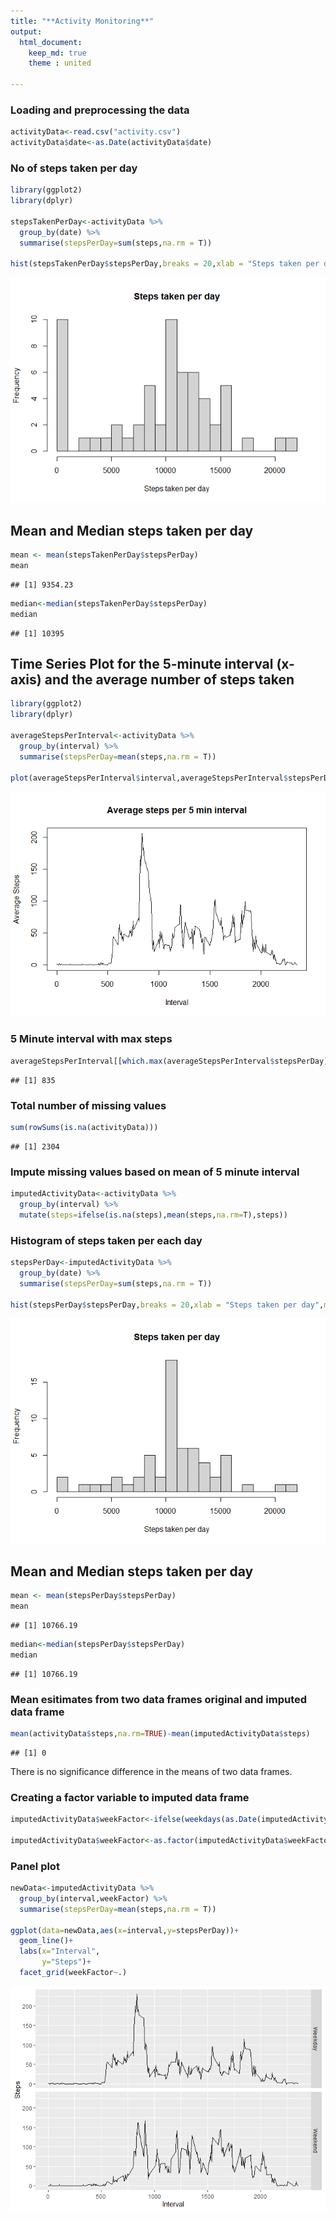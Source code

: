 ```yaml
---
title: "**Activity Monitoring**"
output: 
  html_document:
    keep_md: true
    theme : united
  
---
```




### Loading and preprocessing the data


```r
activityData<-read.csv("activity.csv")
activityData$date<-as.Date(activityData$date)
```
 
### No of steps taken per day


```r
library(ggplot2)
library(dplyr)

stepsTakenPerDay<-activityData %>%
  group_by(date) %>%
  summarise(stepsPerDay=sum(steps,na.rm = T))

hist(stepsTakenPerDay$stepsPerDay,breaks = 20,xlab = "Steps taken per day",main = "Steps taken per day")
```

![](acitivity-Markdown_files/figure-html/unnamed-chunk-2-1.png)<!-- -->

## Mean and Median steps taken per day

```r
mean <- mean(stepsTakenPerDay$stepsPerDay)
mean
```

```
## [1] 9354.23
```

```r
median<-median(stepsTakenPerDay$stepsPerDay)
median
```

```
## [1] 10395
```

## Time Series Plot for the 5-minute interval (x-axis) and the average number of steps taken

```r
library(ggplot2)
library(dplyr)

averageStepsPerInterval<-activityData %>%
  group_by(interval) %>%
  summarise(stepsPerDay=mean(steps,na.rm = T))

plot(averageStepsPerInterval$interval,averageStepsPerInterval$stepsPerDay,xlab = "Interval",ylab = "Average Steps",type = "l",main = "Average steps per 5 min interval")
```

![](acitivity-Markdown_files/figure-html/unnamed-chunk-4-1.png)<!-- -->

### 5 Minute interval with max steps

```r
averageStepsPerInterval[[which.max(averageStepsPerInterval$stepsPerDay),"interval"]]
```

```
## [1] 835
```

### Total number of missing values

```r
sum(rowSums(is.na(activityData)))
```

```
## [1] 2304
```

### Impute missing values based on mean of 5 minute interval

```r
imputedActivityData<-activityData %>% 
  group_by(interval) %>%
  mutate(steps=ifelse(is.na(steps),mean(steps,na.rm=T),steps))
```

### Histogram of steps taken per each day


```r
stepsPerDay<-imputedActivityData %>%
  group_by(date) %>%
  summarise(stepsPerDay=sum(steps,na.rm = T))

hist(stepsPerDay$stepsPerDay,breaks = 20,xlab = "Steps taken per day",main = "Steps taken per day")
```

![](acitivity-Markdown_files/figure-html/unnamed-chunk-8-1.png)<!-- -->

## Mean and Median steps taken per day

```r
mean <- mean(stepsPerDay$stepsPerDay)
mean
```

```
## [1] 10766.19
```

```r
median<-median(stepsPerDay$stepsPerDay)
median
```

```
## [1] 10766.19
```

### Mean esitimates from two data frames original and imputed data frame

```r
mean(activityData$steps,na.rm=TRUE)-mean(imputedActivityData$steps)
```

```
## [1] 0
```
There is no significance difference in the means of two data frames.


### Creating a factor variable to imputed data frame

```r
imputedActivityData$weekFactor<-ifelse(weekdays(as.Date(imputedActivityData$date))=="Sunday" | weekdays(as.Date(imputedActivityData$date))=="Saturday","Weekend","Weekday")

imputedActivityData$weekFactor<-as.factor(imputedActivityData$weekFactor)
```
### Panel plot

```r
newData<-imputedActivityData %>%
  group_by(interval,weekFactor) %>%
  summarise(stepsPerDay=mean(steps,na.rm = T))

ggplot(data=newData,aes(x=interval,y=stepsPerDay))+
  geom_line()+
  labs(x="Interval",
       y="Steps")+
  facet_grid(weekFactor~.)
```

![](acitivity-Markdown_files/figure-html/unnamed-chunk-12-1.png)<!-- -->
